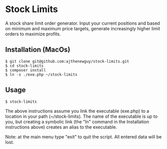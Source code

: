 # Stock Limits
A stock share limit order generator. Input your current positions and based on minimum and maximum price targets, generate increasingly higher limit orders to maximize profits.

## Installation (MacOs)
```
$ git clone git@github.com:ajthenewguy/stock-limits.git
$ cd stock-limits
$ composer install
$ ln -s ./exe.php ~/stock-limits
```

## Usage
```
$ stock-limits

```

The above instructions assume you link the executable (exe.php) to a location in your path (~/stock-limits). The name of the executable is up to you, but creating a symbolic link (the "ln" command in the Installation instructions above) creates an alias to the executable.

Note: at the main menu type "exit" to quit the script. All entered data will be lost.